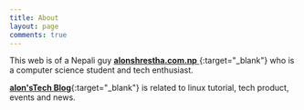 ```yaml
---
title: About
layout: page
comments: true
---
```


This web is of a Nepali guy [**alonshrestha.com.np** ](https://alonshrestha.com.np){:target="_blank"} who is a computer science student and tech enthusiast.

 [**alon'sTech Blog**](https://stechalon.com){:target="_blank"} is related to linux tutorial, tech product, events and news.